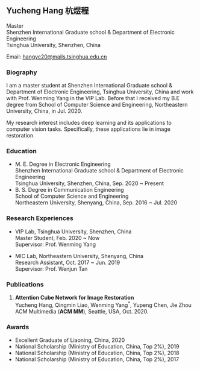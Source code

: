 ## Yucheng Hang 杭煜程
Master  
Shenzhen International Graduate school & Department of Electronic Engineering  
Tsinghua University, Shenzhen, China  

Email: hangyc20@mails.tsinghua.edu.cn

### Biography
I am a master student at Shenzhen International Graduate school & Department of Electronic Engineering, Tsinghua University, China and work with Prof. Wenming Yang in the VIP Lab. Before that I received my B.E degree from School of Computer Science and Engineering, Northeastern University, China, in Jul. 2020.

My research interest includes deep learning and its applications to computer vision tasks. Specifically, these applications lie in image restoration.

### Education
- M. E. Degree in Electronic Engineering  
  Shenzhen International Graduate school & Department of Electronic Engineering  
  Tsinghua University, Shenzhen, China, Sep. 2020 ~ Present    
- B. S. Degree in Communication Engineering  
  School of Computer Science and Engineering  
  Northeastern University, Shenyang, China, Sep. 2016 ~ Jul. 2020  

### Research Experiences
- VIP Lab, Tsinghua University, Shenzhen, China  
  Master Student, Feb. 2020 ~ Now  
  Supervisor: Prof. Wenming Yang  

- MIC Lab, Northeastern University, Shenyang, China  
  Research Assistant, Oct. 2017 ~ Jun. 2019  
  Supervisor: Prof. Wenjun Tan  

### Publications
1. **Attention Cube Network for Image Restoration**  
   Yucheng Hang, Qingmin Liao, Wenming Yang<sup>*</sup>, Yupeng Chen, Jie Zhou  
   ACM Multimedia (**ACM MM**), Seattle, USA, Oct. 2020.

### Awards
- Excellent Graduate of Liaoning, China, 2020  
- National Scholarship (Ministry of Education, China, Top 2%), 2019  
- National Scholarship (Ministry of Education, China, Top 2%), 2018  
- National Scholarship (Ministry of Education, China, Top 2%), 2017
